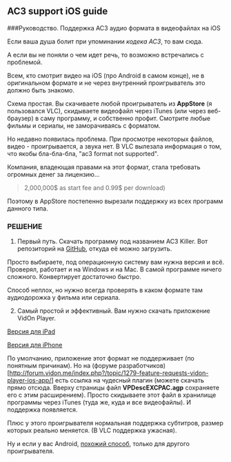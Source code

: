 ## AC3 support iOS guide

###Руководство. Поддержка AC3 аудио формата в видеофайлах на iOS

Если ваша душа болит при упоминании *кодека AC3*, то вам сюда.

А если вы не поняли о чем идет речь, то возможно встречались с проблемой.

Всем, кто смотрит видео на iOS (про Android в самом конце), не в оригинальном формате и не через внутренний проигрыватель это должно быть знакомо.

Схема простая. Вы скачиваете любой проигрыватель из **AppStore** (я пользовался VLC), скидываете видеофайл через iTunes (или через веб-браузер) в саму программу, и собственно профит. Смотрите любые фильмы и сериалы, не заморачиваясь с форматом. 

Но недавно появилась проблема. При просмотре некоторых файлов, видео - проигрывается, а звука нет. В VLC вылезала информация о том, что якобы бла-бла-бла, "ac3 format not supported". 

Компания, владеющая правами на этот формат, стала требовать огромных денег за лицензию...

> 2,000,000$ as start fee and 0.99$ per download) 

Поэтому в AppStore постепенно вырезали поддержку из всех программ данного типа.

### РЕШЕНИЕ

1) Первый путь. Скачать программу под названием AC3 Killer. Вот репозиторий на [GitHub](https://github.com/ac3killer/AC3-Killer), откуда её можно загрузить.

Просто выбираете, под операционную систему вам нужна версия и всё. Проверял, работает и на Windows и на Mac. В самой программе ничего сложного. Конвертирует достаточно быстро.

Способ неплох, но нужно всегда проверять в каком формате там аудиодорожка у фильма или сериала.

2) Самый простой и эффективный. Вам нужно скачать приложение VidOn Player.

[Версия для iPad](https://itunes.apple.com/ru/app/vidon-player-hd/id581454033?mt=8)

[Версия для iPhone](https://itunes.apple.com/ru/app/vidon-player/id679482348?mt=8)

По умолчанию, приложение этот формат не поддерживает (по понятным причинам). Но на (форуме разработчиков)[http://forum.vidon.me/index.php?/topic/1279-feature-requests-vidon-player-ios-app/] есть ссылка на чудесный плагин (можете скачать прямо отсюда. Вверху страницы файл **VPDescEXCPAC.agp** сохраняете его с этим расширением). Просто скидываете этот файл в хранилище программы через iTunes (туда же, куда и все видеофайлы). И поддержка появляется.

Плюс у этого проигрывателя нормальная поддержка субтитров, размер которых реально меняется. (В VLC поддержка ужасная).

Ну и если у вас Android, [похожий способ](http://lassimarket.ru/2014/12/chto-delat-esli-audio-format-ac3-ne-podderzhivaetsya/), только для другого проигрывателя. 
